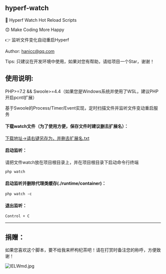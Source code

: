 ## hyperf-watch

🚀 Hyperf Watch Hot Reload Scripts

😊 Make Coding More Happy

👉 监听文件变化自动重启Hyperf

Author: hanicc@qq.com

Tips: 只建议在开发环境中使用，如果对您有帮助，请给项目一个Star，谢谢！

## 使用说明:

PHP>=7.2 && Swoole>=4.4（如果您是Windows系统并使用了WSL，建议PHP开启pcntl扩展）

基于Swoole的Process/Timer/Event实现，定时扫描文件并监听文件变动重启服务

#### 下载watch文件（为了使用方便，保存文件时建议删去扩展名）：

[下载地址->请右键另存为，并删去扩展名.txt](https://raw.githubusercontent.com/ha-ni-cc/hyperf-watch/master/watch)

#### 启动监听：

请把文件watch放在项目根目录上，并在项目根目录下启动命令行终端
 ```
php watch
```
#### 启动监听并删除代理类缓存(./runtime/container)：
```
php watch -c
```
#### 退出监听：
```
Control + C
```

***

## 捐赠：

如果您喜欢这个脚本，要不给我来杯枸杞茶吧！请在打赏时备注您的称呼，方便致谢！

![lELWmd.jpg](https://s2.ax1x.com/2019/12/27/lELWmd.jpg)
